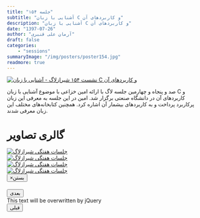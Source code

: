 ```yaml
---
title: "جلسه ۱۵۴"
subtitle: "آشنایی با زبان C و کاربردهای آن"
description: "آشنایی با زبان C و کاربردهای آن"
date: "1397-07-26"
author: "آرمان علی قنبری"
draft: false
categories:
    - "sessions"
summaryImage: "/img/posters/poster154.jpg"
readmore: true
---
```

[![نشست ۱۵۴ شیرازلاگ - آشنایی با زبان C و کاربردهای آن](../../img/posters/poster154.png)](../../img/poster154.png)

صد و پنجاه و چهارمین جلسه لاگ با ارائه امین خزاعی با موضوع آشنایی با زبان C و کاربردهای آن در دانشگاه صنعتی برگزار شد. امین در این جلسه به معرفی این زبان پرکاربرد پرداخت و به کاربردهای بیشمار آن اشاره کرد. همچنین کتابخانه‌های مختلف این زبان معرفی شدند.

<div class="row">
    <div class="col-lg-12">
        <h1 class="page-header">گالری تصاویر</h1>    
            <div class="col-lg-4 col-md-4 col-xs-6 thumb">
            <a class="thumbnail" href="#" data-image-id="" data-toggle="modal" data-title="نشست هفتگی شیرازلاگ با حضور جمعی از دوستان" data-caption="" data-image="../../img/photo_2018-10-17_23-51-57.jpg" data-target="#image-gallery">
              <img class="img-responsive" src="../../img/photo_2018-10-17_23-51-57.jpg" alt="جلسات هفتگی شیرازلاگ">
            </a>
        </div>
            <div class="col-lg-4 col-md-4 col-xs-6 thumb">
            <a class="thumbnail" href="#" data-image-id="" data-toggle="modal" data-title="نشست هفتگی شیرازلاگ با حضور جمعی از دوستان" data-caption="" data-image="../../img/photo_2018-10-17_23-51-59.jpg" data-target="#image-gallery">
                <img class="img-responsive" src="../../img/photo_2018-10-17_23-51-59.jpg" alt="جلسات هفتگی شیرازلاگ">
            </a>
        </div>
            <div class="col-lg-4 col-md-4 col-xs-6 thumb">
            <a class="thumbnail" href="#" data-image-id="" data-toggle="modal" data-title="نشست هفتگی شیرازلاگ با حضور جمعی از دوستان" data-caption="" data-image="../../img/photo_2018-10-17_23-52-04.jpg" data-target="#image-gallery">
                <img class="img-responsive" src="../../img/photo_2018-10-17_23-52-04.jpg" alt="جلسات هفتگی شیرازلاگ">
            </a>
        </div>
        <div class="col-lg-4 col-md-4 col-xs-6 thumb">
        <a class="thumbnail" href="#" data-image-id="" data-toggle="modal" data-title="نشست هفتگی شیرازلاگ با حضور جمعی از دوستان" data-caption="" data-image="../../img/photo_2018-10-17_23-52-06.jpg" data-target="#image-gallery">
          <img class="img-responsive" src="../../img/photo_2018-10-17_23-52-06.jpg" alt="جلسات هفتگی شیرازلاگ">
        </a>
    </div>

<div class="modal fade" id="image-gallery" tabindex="-1" role="dialog" aria-labelledby="myModalLabel" aria-hidden="true">
    <div class="modal-dialog">
        <div class="modal-content">
            <div class="modal-header">
                <button type="button" class="close" data-dismiss="modal"><span aria-hidden="true">×</span><span class="sr-only">بستن</span></button>
                <h4 class="modal-title" id="image-gallery-title"></h4>
            </div>
            <div class="modal-body">
                <img id="image-gallery-image" class="img-responsive" src="">
            </div>
            <div class="modal-footer">
                <div class="col-md-2">
                    <button type="button" class="btn btn-primary" id="show-previous-image">بعدی</button>
                </div>
                <div class="col-md-8 text-justify" id="image-gallery-caption">
                    This text will be overwritten by jQuery
                </div>
                <div class="col-md-2">
                    <button type="button" id="show-next-image" class="btn btn-default">قبلی</button>
                </div>
            </div>
        </div>
    </div>
</div>
